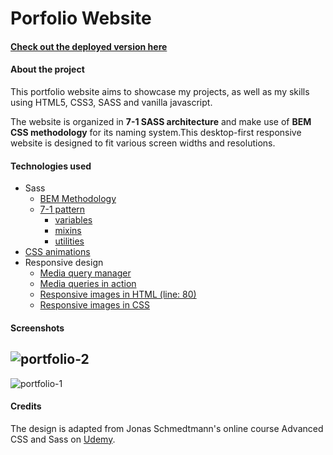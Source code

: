 # Porfolio Website

#### [Check out the deployed version here](https://laphatrada-site.netlify.app)

#### About the project

This portfolio website aims to showcase my projects, as well as my skills using HTML5, CSS3, SASS and vanilla javascript.

The website is organized in **7-1 SASS architecture** and make use of **BEM CSS methodology** for its naming system.This desktop-first responsive website is designed to fit various screen widths and resolutions.

#### Technologies used
- Sass
  - [BEM Methodology](index.html)
  - [7-1 pattern](sass)
    - [variables](sass/abstracts/_variables.scss)
    - [mixins](sass/abstracts/_mixins.scss)
    - [utilities](sass/base/_utilities.scss)
- [CSS animations](sass/base/_animations.scss)
- Responsive design
  - [Media query manager](sass/abstracts/_mixins.scss)
  - [Media queries in action](sass/base/_base.scss)
  - [Responsive images in HTML (line: 80)](index.html)
  - [Responsive images in CSS](sass/components/_composition.scss)

#### Screenshots
![portfolio-2](https://user-images.githubusercontent.com/44722798/86537498-c03e7000-beef-11ea-9f39-399911af314c.png)
---
![portfolio-1](https://user-images.githubusercontent.com/44722798/86537501-c2083380-beef-11ea-8d36-75ace4017b58.png)

#### Credits
The design is adapted from Jonas Schmedtmann's online course Advanced CSS and Sass on [Udemy](https://www.udemy.com/course/advanced-css-and-sass/).
